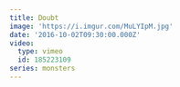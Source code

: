 ```yaml
---
title: Doubt
image: 'https://i.imgur.com/MuLYIpM.jpg'
date: '2016-10-02T09:30:00.000Z'
video:
  type: vimeo
  id: 185223109
series: monsters
---
```


